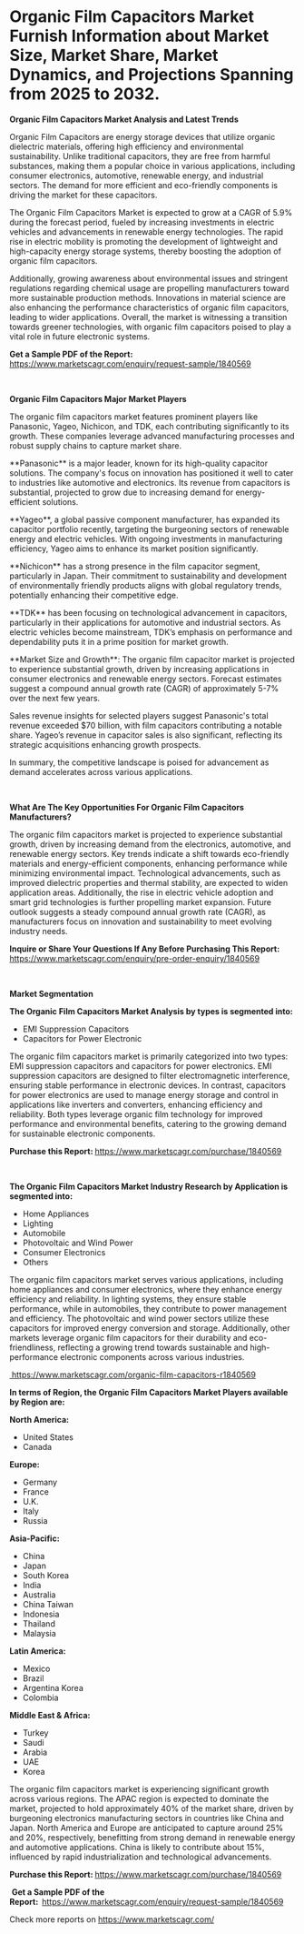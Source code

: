 <p><h1>Organic Film Capacitors Market Furnish Information about Market Size, Market Share, Market Dynamics, and Projections Spanning from 2025 to 2032.</h1></p><p><strong>Organic Film Capacitors Market Analysis and Latest Trends</strong></p>
<p><p>Organic Film Capacitors are energy storage devices that utilize organic dielectric materials, offering high efficiency and environmental sustainability. Unlike traditional capacitors, they are free from harmful substances, making them a popular choice in various applications, including consumer electronics, automotive, renewable energy, and industrial sectors. The demand for more efficient and eco-friendly components is driving the market for these capacitors.</p><p>The Organic Film Capacitors Market is expected to grow at a CAGR of 5.9% during the forecast period, fueled by increasing investments in electric vehicles and advancements in renewable energy technologies. The rapid rise in electric mobility is promoting the development of lightweight and high-capacity energy storage systems, thereby boosting the adoption of organic film capacitors. </p><p>Additionally, growing awareness about environmental issues and stringent regulations regarding chemical usage are propelling manufacturers toward more sustainable production methods. Innovations in material science are also enhancing the performance characteristics of organic film capacitors, leading to wider applications. Overall, the market is witnessing a transition towards greener technologies, with organic film capacitors poised to play a vital role in future electronic systems.</p></p>
<p><strong>Get a Sample PDF of the Report:&nbsp;</strong> <a href="https://www.marketscagr.com/enquiry/request-sample/1840569?utm_campaign=3220&utm_medium=2&utm_source=Github&utm_content=ia&utm_term=06042025&utm_id=organic-film-capacitors">https://www.marketscagr.com/enquiry/request-sample/1840569</a></p>
<p>&nbsp;</p>
<p><strong>Organic Film Capacitors Major Market Players</strong></p>
<p><p>The organic film capacitors market features prominent players like Panasonic, Yageo, Nichicon, and TDK, each contributing significantly to its growth. These companies leverage advanced manufacturing processes and robust supply chains to capture market share.</p><p>**Panasonic** is a major leader, known for its high-quality capacitor solutions. The company's focus on innovation has positioned it well to cater to industries like automotive and electronics. Its revenue from capacitors is substantial, projected to grow due to increasing demand for energy-efficient solutions.</p><p>**Yageo**, a global passive component manufacturer, has expanded its capacitor portfolio recently, targeting the burgeoning sectors of renewable energy and electric vehicles. With ongoing investments in manufacturing efficiency, Yageo aims to enhance its market position significantly.</p><p>**Nichicon** has a strong presence in the film capacitor segment, particularly in Japan. Their commitment to sustainability and development of environmentally friendly products aligns with global regulatory trends, potentially enhancing their competitive edge.</p><p>**TDK** has been focusing on technological advancement in capacitors, particularly in their applications for automotive and industrial sectors. As electric vehicles become mainstream, TDK’s emphasis on performance and dependability puts it in a prime position for market growth.</p><p>**Market Size and Growth**: The organic film capacitor market is projected to experience substantial growth, driven by increasing applications in consumer electronics and renewable energy sectors. Forecast estimates suggest a compound annual growth rate (CAGR) of approximately 5-7% over the next few years.</p><p>Sales revenue insights for selected players suggest Panasonic's total revenue exceeded $70 billion, with film capacitors contributing a notable share. Yageo’s revenue in capacitor sales is also significant, reflecting its strategic acquisitions enhancing growth prospects.</p><p>In summary, the competitive landscape is poised for advancement as demand accelerates across various applications.</p></p>
<p>&nbsp;</p>
<p><strong>What Are The Key Opportunities For Organic Film Capacitors Manufacturers?</strong></p>
<p><p>The organic film capacitors market is projected to experience substantial growth, driven by increasing demand from the electronics, automotive, and renewable energy sectors. Key trends indicate a shift towards eco-friendly materials and energy-efficient components, enhancing performance while minimizing environmental impact. Technological advancements, such as improved dielectric properties and thermal stability, are expected to widen application areas. Additionally, the rise in electric vehicle adoption and smart grid technologies is further propelling market expansion. Future outlook suggests a steady compound annual growth rate (CAGR), as manufacturers focus on innovation and sustainability to meet evolving industry needs.</p></p>
<p><strong>Inquire or Share Your Questions If Any Before Purchasing This Report:</strong> <a href="https://www.marketscagr.com/enquiry/pre-order-enquiry/1840569?utm_campaign=3220&utm_medium=2&utm_source=Github&utm_content=ia&utm_term=06042025&utm_id=organic-film-capacitors">https://www.marketscagr.com/enquiry/pre-order-enquiry/1840569</a></p>
<p>&nbsp;</p>
<p><strong>Market Segmentation</strong></p>
<p><strong>The Organic Film Capacitors Market Analysis by types is segmented into:</strong></p>
<p><ul><li>EMI Suppression Capacitors</li><li>Capacitors for Power Electronic</li></ul></p>
<p><p>The organic film capacitors market is primarily categorized into two types: EMI suppression capacitors and capacitors for power electronics. EMI suppression capacitors are designed to filter electromagnetic interference, ensuring stable performance in electronic devices. In contrast, capacitors for power electronics are used to manage energy storage and control in applications like inverters and converters, enhancing efficiency and reliability. Both types leverage organic film technology for improved performance and environmental benefits, catering to the growing demand for sustainable electronic components.</p></p>
<p><strong>Purchase this Report:&nbsp;</strong><a href="https://www.marketscagr.com/purchase/1840569?utm_campaign=3220&utm_medium=2&utm_source=Github&utm_content=ia&utm_term=06042025&utm_id=organic-film-capacitors">https://www.marketscagr.com/purchase/1840569</a></p>
<p>&nbsp;</p>
<p><strong>The Organic Film Capacitors Market Industry Research by Application is segmented into:</strong></p>
<p><ul><li>Home Appliances</li><li>Lighting</li><li>Automobile</li><li>Photovoltaic and Wind Power</li><li>Consumer Electronics</li><li>Others</li></ul></p>
<p><p>The organic film capacitors market serves various applications, including home appliances and consumer electronics, where they enhance energy efficiency and reliability. In lighting systems, they ensure stable performance, while in automobiles, they contribute to power management and efficiency. The photovoltaic and wind power sectors utilize these capacitors for improved energy conversion and storage. Additionally, other markets leverage organic film capacitors for their durability and eco-friendliness, reflecting a growing trend towards sustainable and high-performance electronic components across various industries.</p></p>
<p><a href="https://www.marketscagr.com/organic-film-capacitors-r1840569?utm_campaign=3220&utm_medium=2&utm_source=Github&utm_content=ia&utm_term=06042025&utm_id=organic-film-capacitors">&nbsp;https://www.marketscagr.com/organic-film-capacitors-r1840569</a></p>
<p><strong>In terms of Region, the Organic Film Capacitors Market Players available by Region are:</strong></p>
<p>
    <p> <strong> North America: </strong>
        <ul>
            <li>United States</li>
            <li>Canada</li>
        </ul>
        </p> 
    <p> <strong> Europe: </strong>
        <ul>
            <li>Germany</li>
            <li>France</li>
            <li>U.K.</li>
            <li>Italy</li>
            <li>Russia</li>
        </ul>
        </p> 
    <p> <strong> Asia-Pacific: </strong>
        <ul>
            <li>China</li>
            <li>Japan</li>
            <li>South Korea</li>
            <li>India</li>
            <li>Australia</li>
            <li>China Taiwan</li>
            <li>Indonesia</li>
            <li>Thailand</li>
            <li>Malaysia</li>
        </ul>
        </p> 
    <p> <strong> Latin America: </strong>
        <ul>
            <li>Mexico</li>
            <li>Brazil</li>
            <li>Argentina Korea</li>
            <li>Colombia</li>
        </ul>
        </p> 
    <p> <strong> Middle East & Africa: </strong>
        <ul>
            <li>Turkey</li>
            <li>Saudi</li>
            <li>Arabia</li>
            <li>UAE</li>
            <li>Korea</li>
        </ul>
    </p>
    </p>
<p><p>The organic film capacitors market is experiencing significant growth across various regions. The APAC region is expected to dominate the market, projected to hold approximately 40% of the market share, driven by burgeoning electronics manufacturing sectors in countries like China and Japan. North America and Europe are anticipated to capture around 25% and 20%, respectively, benefitting from strong demand in renewable energy and automotive applications. China is likely to contribute about 15%, influenced by rapid industrialization and technological advancements.</p></p>
<p><strong>Purchase this Report: </strong><a href="https://www.marketscagr.com/purchase/1840569?utm_campaign=3220&utm_medium=2&utm_source=Github&utm_content=ia&utm_term=06042025&utm_id=organic-film-capacitors">https://www.marketscagr.com/purchase/1840569</a></p>
<p>&nbsp;<strong>Get a Sample PDF of the Report:&nbsp;&nbsp;</strong><a href="https://www.marketscagr.com/enquiry/request-sample/1840569?utm_campaign=3220&utm_medium=2&utm_source=Github&utm_content=ia&utm_term=06042025&utm_id=organic-film-capacitors">https://www.marketscagr.com/enquiry/request-sample/1840569</a></p>
<p><strong></strong></p>
<p>Check more reports on <a href="https://www.marketscagr.com/?utm_campaign=3220&utm_medium=2&utm_source=Github&utm_content=ia&utm_term=06042025&utm_id=organic-film-capacitors">https://www.marketscagr.com/</a></p>